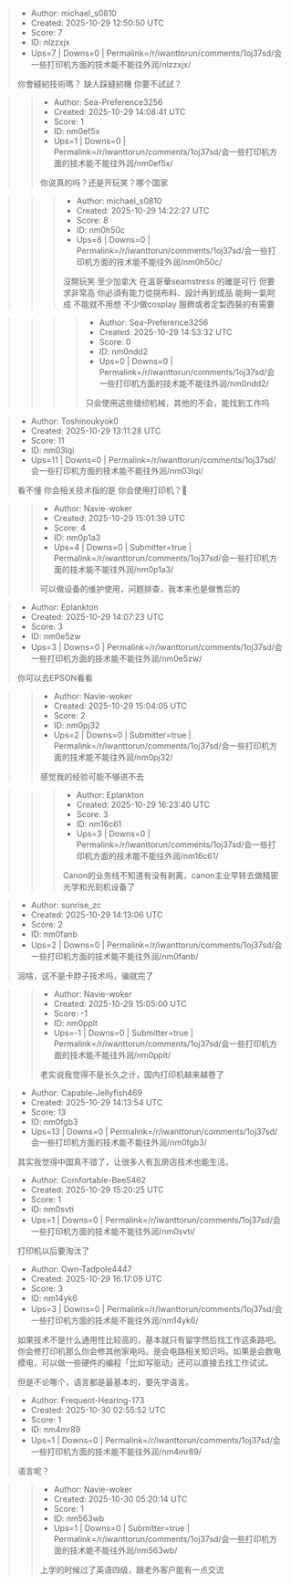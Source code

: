 > - Author: michael_s0810
> - Created: 2025-10-29 12:50:50 UTC
> - Score: 7
> - ID: nlzzxjx
> - Ups=7 | Downs=0 | Permalink=/r/iwanttorun/comments/1oj37sd/会一些打印机方面的技术能不能往外润/nlzzxjx/
>
> 你會縫紉技術嗎？ 缺人踩縫紉機 你要不試試？

>> - Author: Sea-Preference3256
>> - Created: 2025-10-29 14:08:41 UTC
>> - Score: 1
>> - ID: nm0ef5x
>> - Ups=1 | Downs=0 | Permalink=/r/iwanttorun/comments/1oj37sd/会一些打印机方面的技术能不能往外润/nm0ef5x/
>>
>> 你说真的吗？还是开玩笑？哪个国家

>>> - Author: michael_s0810
>>> - Created: 2025-10-29 14:22:27 UTC
>>> - Score: 8
>>> - ID: nm0h50c
>>> - Ups=8 | Downs=0 | Permalink=/r/iwanttorun/comments/1oj37sd/会一些打印机方面的技术能不能往外润/nm0h50c/
>>>
>>> 沒開玩笑 至少加拿大 在溫哥華seamstress 的確是可行 但要求非常高 你必須有能力從挑布料、設計再到成品 能夠一氣呵成 不能就不用想 不少做cosplay 服飾或者定製西裝的有需要

>>>> - Author: Sea-Preference3256
>>>> - Created: 2025-10-29 14:53:32 UTC
>>>> - Score: 0
>>>> - ID: nm0ndd2
>>>> - Ups=0 | Downs=0 | Permalink=/r/iwanttorun/comments/1oj37sd/会一些打印机方面的技术能不能往外润/nm0ndd2/
>>>>
>>>> 只会使用这些缝纫机械，其他的不会，能找到工作吗

> - Author: Toshinoukyok0
> - Created: 2025-10-29 13:11:28 UTC
> - Score: 11
> - ID: nm03lqi
> - Ups=11 | Downs=0 | Permalink=/r/iwanttorun/comments/1oj37sd/会一些打印机方面的技术能不能往外润/nm03lqi/
>
> 看不懂 你会相关技术指的是 你会使用打印机？🤔

>> - Author: Navie-woker
>> - Created: 2025-10-29 15:01:39 UTC
>> - Score: 4
>> - ID: nm0p1a3
>> - Ups=4 | Downs=0 | Submitter=true | Permalink=/r/iwanttorun/comments/1oj37sd/会一些打印机方面的技术能不能往外润/nm0p1a3/
>>
>> 可以做设备的维护使用，问题排查，我本来也是做售后的

> - Author: Eplankton
> - Created: 2025-10-29 14:07:23 UTC
> - Score: 3
> - ID: nm0e5zw
> - Ups=3 | Downs=0 | Permalink=/r/iwanttorun/comments/1oj37sd/会一些打印机方面的技术能不能往外润/nm0e5zw/
>
> 你可以去EPSON看看

>> - Author: Navie-woker
>> - Created: 2025-10-29 15:04:05 UTC
>> - Score: 2
>> - ID: nm0pj32
>> - Ups=2 | Downs=0 | Submitter=true | Permalink=/r/iwanttorun/comments/1oj37sd/会一些打印机方面的技术能不能往外润/nm0pj32/
>>
>> 感觉我的经验可能不够进不去

>>> - Author: Eplankton
>>> - Created: 2025-10-29 16:23:40 UTC
>>> - Score: 3
>>> - ID: nm16c61
>>> - Ups=3 | Downs=0 | Permalink=/r/iwanttorun/comments/1oj37sd/会一些打印机方面的技术能不能往外润/nm16c61/
>>>
>>> Canon的业务线不知道有没有剥离，canon主业早转去做精密光学和光刻机设备了

> - Author: sunrise_zc
> - Created: 2025-10-29 14:13:06 UTC
> - Score: 2
> - ID: nm0fanb
> - Ups=2 | Downs=0 | Permalink=/r/iwanttorun/comments/1oj37sd/会一些打印机方面的技术能不能往外润/nm0fanb/
>
> 润啥，这不是卡脖子技术吗，骗就完了

>> - Author: Navie-woker
>> - Created: 2025-10-29 15:05:00 UTC
>> - Score: -1
>> - ID: nm0pplt
>> - Ups=-1 | Downs=0 | Submitter=true | Permalink=/r/iwanttorun/comments/1oj37sd/会一些打印机方面的技术能不能往外润/nm0pplt/
>>
>> 老实说我觉得不是长久之计，国内打印机越来越卷了

> - Author: Capable-Jellyfish469
> - Created: 2025-10-29 14:13:54 UTC
> - Score: 13
> - ID: nm0fgb3
> - Ups=13 | Downs=0 | Permalink=/r/iwanttorun/comments/1oj37sd/会一些打印机方面的技术能不能往外润/nm0fgb3/
>
> 其实我觉得中国真不错了，让很多人有瓦房店技术也能生活。

> - Author: Comfortable-Bee5462
> - Created: 2025-10-29 15:20:25 UTC
> - Score: 1
> - ID: nm0svti
> - Ups=1 | Downs=0 | Permalink=/r/iwanttorun/comments/1oj37sd/会一些打印机方面的技术能不能往外润/nm0svti/
>
> 打印机以后要淘汰了

> - Author: Own-Tadpole4447
> - Created: 2025-10-29 16:17:09 UTC
> - Score: 3
> - ID: nm14yk6
> - Ups=3 | Downs=0 | Permalink=/r/iwanttorun/comments/1oj37sd/会一些打印机方面的技术能不能往外润/nm14yk6/
>
> 如果技术不是什么通用性比较高的，基本就只有留学然后找工作这条路吧。你会修打印机那么你会修其他家电吗。是会电路相关知识吗。如果是会数电模电，可以做一些硬件的编程「比如写驱动」还可以直接去找工作试试。
> 
> 但是不论哪个，语言都是最基本的，要先学语言。

> - Author: Frequent-Hearing-173
> - Created: 2025-10-30 02:55:52 UTC
> - Score: 1
> - ID: nm4mr89
> - Ups=1 | Downs=0 | Permalink=/r/iwanttorun/comments/1oj37sd/会一些打印机方面的技术能不能往外润/nm4mr89/
>
> 语言呢？

>> - Author: Navie-woker
>> - Created: 2025-10-30 05:20:14 UTC
>> - Score: 1
>> - ID: nm563wb
>> - Ups=1 | Downs=0 | Submitter=true | Permalink=/r/iwanttorun/comments/1oj37sd/会一些打印机方面的技术能不能往外润/nm563wb/
>>
>> 上学的时候过了英语四级，跟老外客户能有一点交流
